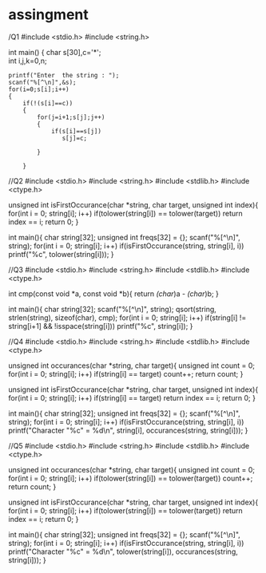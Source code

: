# assingment
/Q1
#include <stdio.h>
#include <string.h>
 
int main()
{
    char s[30],c='*';  
    int  i,j,k=0,n;
 
    printf("Enter  the string : ");
    scanf("%[^\n]",&s); 
    for(i=0;s[i];i++)
    {
    	if(!(s[i]==c))
    	{
    		for(j=i+1;s[j];j++)
            {
            	if(s[i]==s[j])
            	   s[j]=c;
        	
		    }
    		
		}
    
   //Q2
   #include <stdio.h>
#include <string.h>
#include <stdlib.h>
#include <ctype.h>

unsigned int isFirstOccurance(char *string, char target, unsigned int index){
	for(int i = 0; string[i]; i++)
		if(tolower(string[i]) == tolower(target))
			return index == i;
	return 0;
}

int main(){
	char string[32];
	unsigned int freqs[32] = {};
	scanf("%[^\n]", string);
	for(int i = 0; string[i]; i++)
		if(isFirstOccurance(string, string[i], i))
		printf("%c", tolower(string[i]));
}

//Q3
#include <stdio.h>
#include <string.h>
#include <stdlib.h>
#include <ctype.h>

int cmp(const void *a, const void *b){
	return *(char*)a - *(char*)b;
}

int main(){
	char string[32];
	scanf("%[^\n]", string);
	qsort(string, strlen(string), sizeof(char), cmp);
	for(int i = 0; string[i]; i++)
		if(string[i] != string[i+1] && !isspace(string[i]))
			printf("%c", string[i]);
}


//Q4
#include <stdio.h>
#include <string.h>
#include <stdlib.h>
#include <ctype.h>

unsigned int occurances(char *string, char target){
	unsigned int count = 0;
	for(int i = 0; string[i]; i++)
		if(string[i] == target)
			count++;
	return count;
}

unsigned int isFirstOccurance(char *string, char target, unsigned int index){
	for(int i = 0; string[i]; i++)
		if(string[i] == target)
			return index == i;
	return 0;
}

int main(){
	char string[32];
	unsigned int freqs[32] = {};
	scanf("%[^\n]", string);
	for(int i = 0; string[i]; i++)
		if(isFirstOccurance(string, string[i], i))
		printf("Character \"%c\" = %d\n", string[i], occurances(string, string[i]));
}


//Q5
#include <stdio.h>
#include <string.h>
#include <stdlib.h>
#include <ctype.h>

unsigned int occurances(char *string, char target){
	unsigned int count = 0;
	for(int i = 0; string[i]; i++)
		if(tolower(string[i]) == tolower(target))
			count++;
	return count;
}

unsigned int isFirstOccurance(char *string, char target, unsigned int index){
	for(int i = 0; string[i]; i++)
		if(tolower(string[i]) == tolower(target))
			return index == i;
	return 0;
}

int main(){
	char string[32];
	unsigned int freqs[32] = {};
	scanf("%[^\n]", string);
	for(int i = 0; string[i]; i++)
		if(isFirstOccurance(string, string[i], i))
		printf("Character \"%c\" = %d\n", tolower(string[i]), occurances(string, string[i]));
}

